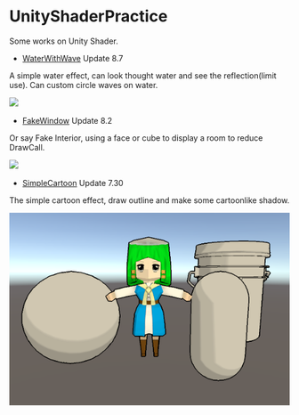 # UnityShaderPractice
Some works on Unity Shader.

- [WaterWithWave](https://github.com/Tuliyamessenger/UnityShaderPractice/tree/master/WaterWithWave) Update 8.7

A simple water effect, can look thought water and see the reflection(limit use). Can custom circle waves on water.

![](WaterWithWave/2ns04-em5yl.gif)

- [FakeWindow](https://github.com/Tuliyamessenger/UnityShaderPractice/tree/master/FackWindow) Update 8.2

Or say Fake Interior, using a face or cube to display a room to reduce DrawCall.

![](FackWindow/wreo2-em960.gif)

- [SimpleCartoon](https://github.com/Tuliyamessenger/UnityShaderPractice/tree/master/SimpleCartoon) Update 7.30

The simple cartoon effect, draw outline and make some cartoonlike shadow.

![](SimpleCartoon/SimpleCartoon.png)
